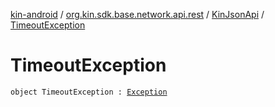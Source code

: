 [kin-android](../../index.md) / [org.kin.sdk.base.network.api.rest](../index.md) / [KinJsonApi](index.md) / [TimeoutException](./-timeout-exception.md)

# TimeoutException

`object TimeoutException : `[`Exception`](https://kotlinlang.org/api/latest/jvm/stdlib/kotlin/-exception/index.html)